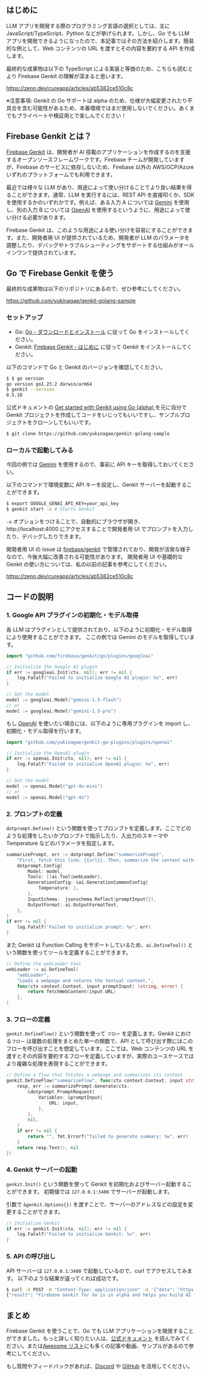 ## はじめに

LLM アプリを開発する際のプログラミング言語の選択としては、主に JavaScript/TypeScript、Python などが挙げられます。しかし、Go でも LLM アプリを開発できるようになったので、本記事ではその方法を紹介します。簡易的な例として、Web コンテンツの URL を渡すとその内容を要約する API を作成します。

最終的な成果物は以下の TypeScript による実装と等価のため、こちらも読むとより Firebase Genkit の理解が深まると思います。

https://zenn.dev/cureapp/articles/ab5382ce510c8c

※注意事項: Genkit の Go サポートは alpha のため、仕様が大幅変更されたり不具合を含む可能性があるため、本番環境ではまだ使用しないでください。あくまでもプライベートや検証用とで楽しんでください！

## Firebase Genkit とは？

[Firebase Genkit](https://firebase.google.com/docs/genkit) は、開発者が AI 搭載のアプリケーションを作成するのを支援するオープンソースフレームワークです。Firebase チームが開発していますが、Firebase のサービスに依存しないため、Firebase 以外の AWS/GCP/Azure いずれのプラットフォームでも利用できます。

最近では様々な LLM があり、用途によって使い分けることでより良い結果を得ることができます。通常、LLM を実行するには、REST API を直接叩くか、SDK を使用するかのいずれかです。例えば、ある入力 A については [Gemini](https://ai.google.dev/) を使用し、別の入力 B については [OpenAI](https://openai.com/api/) を使用するというように、用途によって使い分ける必要があります。

Firebase Genkit は、このような用途による使い分けを容易にすることができます。また、開発者用 UI が提供されているため、開発者が LLM のパラメータを調整したり、デバッグやトラブルシューティングをサポートする仕組みがオールインワンで提供されています。

## Go で Firebase Genkit を使う

最終的な成果物は以下のリポジトリにあるので、ぜひ参考にしてください。

https://github.com/yukinagae/genkit-golang-sample

### セットアップ

- Go: [Go - ダウンロードとインストール](https://go.dev/doc/install) に従って Go をインストールしてください。
- Genkit: [Firebase Genkit - はじめに](https://firebase.google.com/docs/genkit-go/get-started-go) に従って Genkit をインストールしてください。

以下のコマンドで Go と Genkit のバージョンを確認してください。

```bash
$ $ go version
go version go1.23.2 darwin/arm64
$ genkit --version
0.5.10
```

公式ドキュメントの [Get started with Genkit using Go (alpha) ](https://firebase.google.com/docs/genkit-go/get-started-go) を元に自分で Genkit プロジェクトを作成してコードをいじってもいいですし、サンプルプロジェクトをクローンしてもいいです。

```bash
$ git clone https://github.com/yukinagae/genkit-golang-sample
```

### ローカルで起動してみる

今回の例では [Gemini](https://ai.google.dev/) を使用するので、事前に API キーを取得しておいてください。

以下のコマンドで環境変数に API キーを設定し、Genkit サーバーを起動することができます。

```bash
$ export GOOGLE_GENAI_API_KEY=your_api_key
$ genkit start -o # Starts Genkit
```

`-o` オプションをつけることで、自動的にブラウザが開き、http://localhost:4000 にアクセスすることで開発者用 UI でプロンプトを入力したり、デバッグしたりできます。

開発者用 UI の issue は [firebase/genkit](https://github.com/firebase/genkit) で管理されており、開発が活発な様子なので、今後大幅に改善される可能性があります。
開発者用 UI や基礎的な Genkit の使い方については、私の以前の記事を参考にしてください。

https://zenn.dev/cureapp/articles/ab5382ce510c8c

## コードの説明

### 1. Google API プラグインの初期化・モデル取得

各 LLM はプラグインとして提供されており、以下のように初期化・モデル取得により使用することができます。
ここの例では Gemini のモデルを取得しています。

```go
import "github.com/firebase/genkit/go/plugins/googleai"

// Initialize the Google AI plugin
if err := googleai.Init(ctx, nil); err != nil {
	log.Fatalf("Failed to initialize Google AI plugin: %v", err)
}

// Get the model
model := googleai.Model("gemini-1.5-flash")
// or
model := googleai.Model("gemini-1.5-pro")
```

もし [OpenAI](https://openai.com/api/) を使いたい場合には、以下のように専用プラグインを import し、初期化・モデル取得を行います。

```go
import "github.com/yukinagae/genkit-go-plugins/plugins/openai"

// Initialize the OpenAI plugin
if err := openai.Init(ctx, nil); err != nil {
	log.Fatalf("Failed to initialize OpenAI plugin: %v", err)
}

// Get the model
model := openai.Model("gpt-4o-mini")
// or
model := openai.Model("gpt-4o")
```

### 2. プロンプトの定義

`dotprompt.Define()` という関数を使ってプロンプトを定義します。ここでどのような処理をしたいかプロンプトで指示したり、入出力のスキーマや Temperature などのパラメータを指定します。

```go
summarizePrompt, err := dotprompt.Define("summarizePrompt",
	"First, fetch this link: {{url}}. Then, summarize the content within 20 words.",
	dotprompt.Config{
		Model: model,
		Tools: []ai.Tool{webLoader},
		GenerationConfig: &ai.GenerationCommonConfig{
			Temperature: 1,
		},
		InputSchema:  jsonschema.Reflect(promptInput{}),
		OutputFormat: ai.OutputFormatText,
	},
)
if err != nil {
	log.Fatalf("Failed to initialize prompt: %v", err)
}
```

また Genkit は Function Calling をサポートしているため、`ai.DefineTool()` という関数を使ってツールを定義することができます。

```go
// Define the webLoader tool
webLoader := ai.DefineTool(
	"webLoader",
	"Loads a webpage and returns the textual content.",
	func(ctx context.Context, input promptInput) (string, error) {
		return fetchWebContent(input.URL)
	},
)
```

### 3. フローの定義

`genkit.DefineFlow()` という関数を使って `フロー` を定義します。Genkit における`フロー` は複数の処理をまとめた単一の関数で、API として呼び出す際にはこのフローを呼び出すことを想定しています。ここでは、Web コンテンツの URL を渡すとその内容を要約するフローを定義していますが、実際のユースケースではより複雑な処理を表現することができます。

```go
// Define a flow that fetches a webpage and summarizes its content
genkit.DefineFlow("summarizeFlow", func(ctx context.Context, input string) (string, error) {
	resp, err := summarizePrompt.Generate(ctx,
		&dotprompt.PromptRequest{
			Variables: &promptInput{
				URL: input,
			},
		},
		nil,
	)
	if err != nil {
		return "", fmt.Errorf("failed to generate summary: %w", err)
	}
	return resp.Text(), nil
})
```

### 4. Genkit サーバーの起動

`genkit.Init()` という関数を使って Genkit を初期化およびサーバー起動することができます。
初期値では `127.0.0.1:3400` でサーバーが起動します。

引数で `&genkit.Options{})` を渡すことで、サーバーのアドレスなどの設定を変更することができます。

```go
// Initialize Genkit
if err := genkit.Init(ctx, nil); err != nil {
	log.Fatalf("Failed to initialize Genkit: %v", err)
}
```

### 5. API の呼び出し

API サーバーは `127.0.0.1:3400` で起動しているので、curl でアクセスしてみます。
以下のような結果が返ってくれば成功です。

```bash
$ curl -X POST -H "Content-Type: application/json" -d '{"data": "https://firebase.google.com/docs/genkit-go/get-started-go"}' http://127.0.0.1:3400/summarizeFlow
{"result": "Firebase Genkit for Go is in alpha and helps you build AI features with Go. \n"}
```

## まとめ

Firebase Genkit を使うことで、Go でも LLM アプリケーションを開発することができました。もっと詳しく知りたい人は、[公式ドキュメント](https://firebase.google.com/docs/genkit-go/get-started-go) を読んでみてください。または[Awesome リスト](https://github.com/xavidop/awesome-firebase-genkit)にも多くの記事や動画、サンプルがあるので参考にしてください。

もし質問やフィードバックがあれば、[Discord](https://discord.gg/qXt5zzQKpc) や [GitHub](https://github.com/firebase/genkit/issues) を活用してください。
